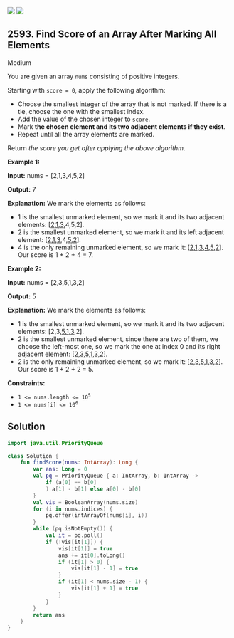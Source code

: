 [![](https://img.shields.io/github/stars/javadev/LeetCode-in-Kotlin?label=Stars&style=flat-square)](https://github.com/javadev/LeetCode-in-Kotlin)
[![](https://img.shields.io/github/forks/javadev/LeetCode-in-Kotlin?label=Fork%20me%20on%20GitHub%20&style=flat-square)](https://github.com/javadev/LeetCode-in-Kotlin/fork)

## 2593\. Find Score of an Array After Marking All Elements

Medium

You are given an array `nums` consisting of positive integers.

Starting with `score = 0`, apply the following algorithm:

*   Choose the smallest integer of the array that is not marked. If there is a tie, choose the one with the smallest index.
*   Add the value of the chosen integer to `score`.
*   Mark **the chosen element and its two adjacent elements if they exist**.
*   Repeat until all the array elements are marked.

Return _the score you get after applying the above algorithm_.

**Example 1:**

**Input:** nums = [2,1,3,4,5,2]

**Output:** 7

**Explanation:** We mark the elements as follows: 
- 1 is the smallest unmarked element, so we mark it and its two adjacent elements: [<ins>2</ins>,<ins>1</ins>,<ins>3</ins>,4,5,2]. 
- 2 is the smallest unmarked element, so we mark it and its left adjacent element: [<ins>2</ins>,<ins>1</ins>,<ins>3</ins>,4,<ins>5</ins>,<ins>2</ins>]. 
- 4 is the only remaining unmarked element, so we mark it: [<ins>2</ins>,<ins>1</ins>,<ins>3</ins>,<ins>4</ins>,<ins>5</ins>,<ins>2</ins>]. Our score is 1 + 2 + 4 = 7.

**Example 2:**

**Input:** nums = [2,3,5,1,3,2]

**Output:** 5

**Explanation:** We mark the elements as follows: 
- 1 is the smallest unmarked element, so we mark it and its two adjacent elements: [2,3,<ins>5</ins>,<ins>1</ins>,<ins>3</ins>,2]. 
- 2 is the smallest unmarked element, since there are two of them, we choose the left-most one, so we mark the one at index 0 and its right adjacent element: [<ins>2</ins>,<ins>3</ins>,<ins>5</ins>,<ins>1</ins>,<ins>3</ins>,2]. 
- 2 is the only remaining unmarked element, so we mark it: [<ins>2</ins>,<ins>3</ins>,<ins>5</ins>,<ins>1</ins>,<ins>3</ins>,<ins>2</ins>]. Our score is 1 + 2 + 2 = 5.

**Constraints:**

*   <code>1 <= nums.length <= 10<sup>5</sup></code>
*   <code>1 <= nums[i] <= 10<sup>6</sup></code>

## Solution

```kotlin
import java.util.PriorityQueue

class Solution {
    fun findScore(nums: IntArray): Long {
        var ans: Long = 0
        val pq = PriorityQueue { a: IntArray, b: IntArray ->
            if (a[0] == b[0]
            ) a[1] - b[1] else a[0] - b[0]
        }
        val vis = BooleanArray(nums.size)
        for (i in nums.indices) {
            pq.offer(intArrayOf(nums[i], i))
        }
        while (pq.isNotEmpty()) {
            val it = pq.poll()
            if (!vis[it[1]]) {
                vis[it[1]] = true
                ans += it[0].toLong()
                if (it[1] > 0) {
                    vis[it[1] - 1] = true
                }
                if (it[1] < nums.size - 1) {
                    vis[it[1] + 1] = true
                }
            }
        }
        return ans
    }
}
```